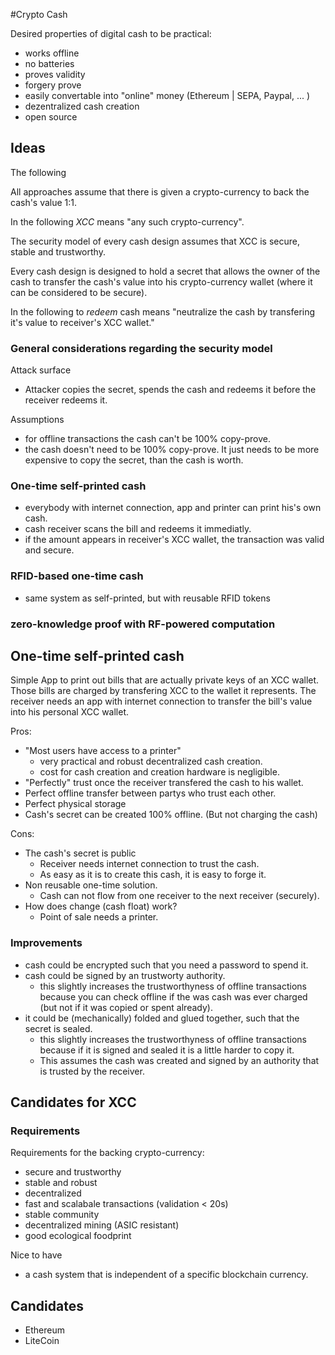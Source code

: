 #Crypto Cash

Desired properties of digital cash to be practical:
- works offline
- no batteries
- proves validity
- forgery prove
- easily convertable into "online" money (Ethereum | SEPA, Paypal, ... )
- dezentralized cash creation  
- open source



## Ideas 
The following 

All approaches assume that there is given a crypto-currency to back the cash's value 1:1.

In the following _XCC_ means "any such crypto-currency". 

The security model of every cash design assumes that XCC is secure, stable and trustworthy.

Every cash design is designed to hold a secret that allows the owner of the cash to transfer the cash's value into his crypto-currency wallet (where it can be considered to be secure). 

In the following to _redeem_ cash means "neutralize the cash by transfering it's value to receiver's XCC wallet." 

### General considerations regarding the security model
Attack surface 
- Attacker copies the secret, spends the cash and redeems it before the receiver redeems it.

Assumptions 
- for offline transactions the cash can't be 100% copy-prove.
- the cash doesn't need to be 100% copy-prove. It just needs to be more expensive to copy the secret, than the cash is worth. 

### One-time self-printed cash 
- everybody with internet connection, app and printer can print his's own cash.
- cash receiver scans the bill and redeems it immediatly. 
- if the amount appears in receiver's XCC wallet, the transaction was valid and secure. 

### RFID-based one-time cash
- same system as self-printed, but with reusable RFID tokens


### zero-knowledge proof with RF-powered computation 



## One-time self-printed cash
Simple App to print out bills that are actually private keys of an XCC wallet.
Those bills are charged by transfering XCC to the wallet it represents.
The receiver needs an app with internet connection to transfer the bill's value into his personal XCC wallet. 

Pros: 
- "Most users have access to a printer"
  - very practical and robust decentralized cash creation.
  - cost for cash creation and creation hardware is negligible. 
- "Perfectly" trust once the receiver transfered the cash to his wallet.
- Perfect offline transfer between partys who trust each other.
- Perfect physical storage
- Cash's secret can be created 100% offline. (But not charging the cash) 

Cons:
- The cash's secret is public 
  - Receiver needs internet connection to trust the cash.
  - As easy as it is to create this cash, it is easy to forge it. 
- Non reusable one-time solution.
  - Cash can not flow from one receiver to the next receiver (securely).
- How does change (cash float) work? 
  - Point of sale needs a printer.
 
### Improvements 
- cash could be encrypted such that you need a password to spend it.
- cash could be signed by an trustworty authority. 
  - this slightly increases the trustworthyness of offline transactions because you can check offline if the was cash was ever charged (but not if it was copied or spent already). 
- it could be (mechanically) folded and glued together, such that the secret is sealed. 
  - this slightly increases the trustworthyness of offline transactions because if it is signed and sealed it is a little harder to copy it. 
  - This assumes the cash was created and signed by an authority that is trusted by the receiver.

## Candidates for XCC

### Requirements
 Requirements for the backing crypto-currency: 
  - secure and trustworthy
  - stable and robust 
  - decentralized 
  - fast and scalabale transactions (validation < 20s)
  - stable community
  - decentralized mining (ASIC resistant)
  - good ecological foodprint


Nice to have 
 - a cash system that is independent of a specific blockchain currency. 

## Candidates 
- Ethereum 
- LiteCoin
